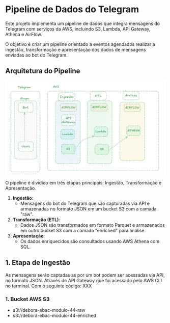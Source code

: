 # Pipeline de Dados do Telegram

Este projeto implementa um pipeline de dados que integra mensagens do Telegram com serviços da AWS, incluindo S3, Lambda, API Gateway, Athena e AirFlow. 

O objetivo é criar um pipeline orientado a eventos agendados realizar a ingestão, transformação e apresentação dos dados de mensagens enviadas ao bot do Telegram.

## Arquitetura do Pipeline

![Arquitetura do Pipeline](https://github.com/Debora-Rodrigues-19/repo-projeto-final-ebac-44/blob/main/arquitetura-ebac-44.jpeg?raw=true)

O pipeline é dividido em três etapas principais: Ingestão, Transformação e Apresentação.


1. **Ingestão**:
   - Mensagens do bot do Telegram que são capturadas via API e armazenadas no formato JSON em um bucket S3 com a camada "raw".
2. **Transformação (ETL)**:
   - Dados JSON são transformados em formato Parquet e armazenados em outro bucket S3 com a camada "enriched" para análise.
3. **Apresentação**:
   - Os dados enriquecidos são consultados usando AWS Athena com SQL.
  
## 1. Etapa de Ingestão 
As mensagens serão captadas as por um bot podem ser acessadas via API, no formato JSON. 
Através do API Gateway que foi acessado pelo AWS CLI no terminal.
Com o seguinte código: XXX 



### 1. Bucket AWS S3
- s3://debora-ebac-modulo-44-raw
- s3://debora-ebac-modulo-44-enriched


